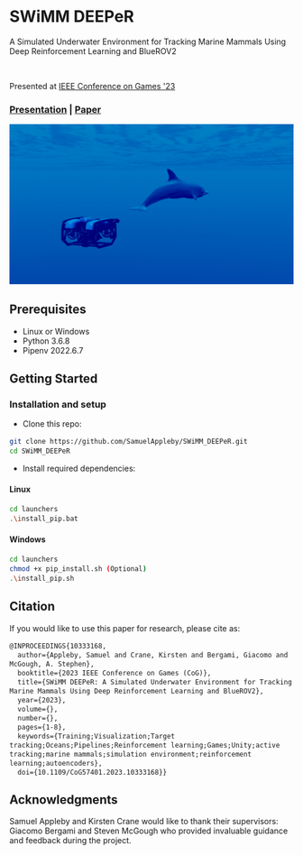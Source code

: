 # SWiMM DEEPeR
A Simulated Underwater Environment for Tracking Marine Mammals Using Deep Reinforcement Learning and BlueROV2

<br>

Presented at [IEEE Conference on Games '23](https://2023.ieee-cog.org/)

### [Presentation]() | [Paper](https://ieeexplore.ieee.org/document/10333168)

<img src="docs/assets/environment.png" width="1000px"/>

## Prerequisites
- Linux or Windows
- Python 3.6.8
- Pipenv 2022.6.7

## Getting Started
### Installation and setup
- Clone this repo:
```bash
git clone https://github.com/SamuelAppleby/SWiMM_DEEPeR.git
cd SWiMM_DEEPeR
```

- Install required dependencies:
#### Linux
```bash
cd launchers
.\install_pip.bat
```
#### Windows
```bash
cd launchers
chmod +x pip_install.sh (Optional)
.\install_pip.sh
```

## Citation
If you would like to use this paper for research, please cite as:

```
@INPROCEEDINGS{10333168,
  author={Appleby, Samuel and Crane, Kirsten and Bergami, Giacomo and McGough, A. Stephen},
  booktitle={2023 IEEE Conference on Games (CoG)}, 
  title={SWiMM DEEPeR: A Simulated Underwater Environment for Tracking Marine Mammals Using Deep Reinforcement Learning and BlueROV2}, 
  year={2023},
  volume={},
  number={},
  pages={1-8},
  keywords={Training;Visualization;Target tracking;Oceans;Pipelines;Reinforcement learning;Games;Unity;active tracking;marine mammals;simulation environment;reinforcement learning;autoencoders},
  doi={10.1109/CoG57401.2023.10333168}}
```


## Acknowledgments
Samuel Appleby and Kirsten Crane would like to thank their supervisors: Giacomo Bergami and Steven McGough who provided invaluable guidance and feedback during the project.
